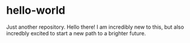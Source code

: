 # hello-world
Just another repository.
Hello there! I am incredibly new to this, but also incredbly excited to start a new path to a brighter future. 
